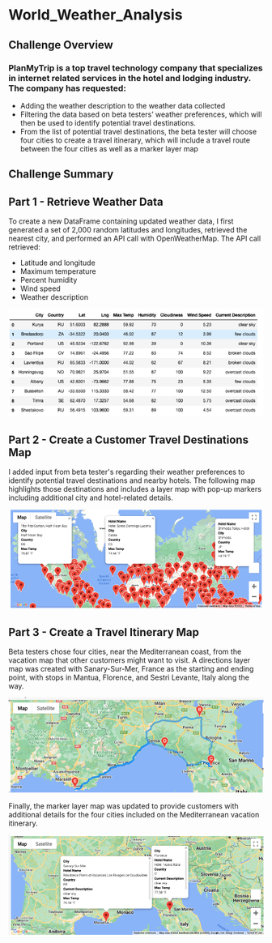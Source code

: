 # World_Weather_Analysis

## Challenge Overview

### PlanMyTrip is a top travel technology company that specializes in internet related services in the hotel and lodging industry. The company has requested: 
-	Adding the weather description to the weather data collected
-	Filtering the data based on beta testers’ weather preferences, which will then be used to identify potential travel destinations.
-	From the list of potential travel destinations, the beta tester will choose four cities to create a travel itinerary, which will include a travel route between the four cities as well as a marker layer map


## Challenge Summary
## Part 1 - Retrieve Weather Data
To create a new DataFrame containing updated weather data, I first generated a set of 2,000 random latitudes and longitudes, retrieved the nearest city, and performed an API call with OpenWeatherMap. The API call retrieved:
 - Latitude and longitude
 - Maximum temperature
 - Percent humidity
 - Wind speed
 - Weather description

![](https://github.com/AB3478/World_Weather_Analysis/blob/0826a1a117b25eacb0b9e28173c8ed5c8b3f7680/Weather_Database/Weather_Database.png)

## Part 2 - Create a Customer Travel Destinations Map
I added input from beta tester's regarding their weather preferences to identify potential travel destinations and nearby hotels. The following map highlights those destinations and includes a layer map with pop-up markers including additional city and hotel-related details.

![](https://github.com/AB3478/World_Weather_Analysis/blob/66622595d823d5fda85ed385e3db6d7c7358e48a/Weather_Database/WeatherPy_vacation_map.png)

## Part 3 - Create a Travel Itinerary Map
Beta testers chose four cities, near the Mediterranean coast, from the vacation map that other customers might want to visit. A directions layer map was created with Sanary-Sur-Mer, France as the starting and ending point, with stops in Mantua, Florence, and Sestri Levante, Italy along the way.

![](https://github.com/AB3478/World_Weather_Analysis/blob/b165a06554762cabc72d03e8cfda1e2a9d367f13/Vacation_Itinerary/WeatherPy_travel_map.png)

Finally, the marker layer map was updated to provide customers with additional details for the four cities included on the Mediterranean vacation itinerary.

![](https://github.com/AB3478/World_Weather_Analysis/blob/8a6fff20c9ec5cab2190b0d123ead1e9a51c172a/Vacation_Itinerary/Weather_travel_map_markers.png)
